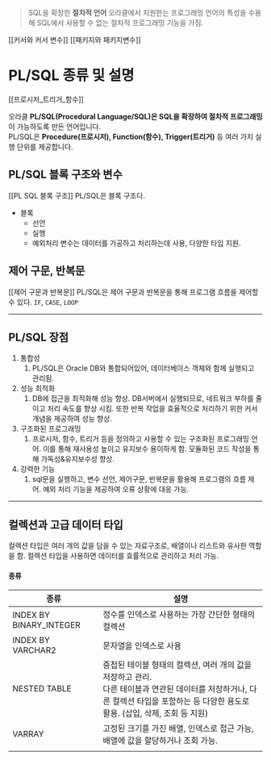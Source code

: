 > SQL을 확장한 **절차적 언어**
> 오라클에서 지원한는 프로그래밍 언어의 특성을 수용해 SQL에서 사용할 수 없는 절차적 프로그래밍 기능을 가짐.

[[커서와 커서 변수]]
[[패키지와 패키지변수]]

# **PL/SQL 종류 및 설명**
[[프로시저_트리거_함수]]

오라클 **PL/SQL(Procedural Language/SQL)은 SQL을 확장하여 절차적 프로그래밍**이 가능하도록 만든 언어입니다.  
PL/SQL은 **Procedure(프로시저), Function(함수), Trigger(트리거)** 등 여러 가지 실행 단위를 제공합니다.

## **PL/SQL 블록 구조와 변수**
[[PL SQL 블록 구조]]
PL/SQL은 블록 구조다.
- 블록 
	- 선언
	- 실행
	- 예외처리
변수는 데이터를 가공하고 처리하는데 사용, 다양한 타입 지원.

## **제어 구문, 반복문**
[[제어 구문과 반복문]]
PL/SQL은 제어 구문과 반복문을 통해 프로그램 흐름을 제어할 수 있다.
`IF`, `CASE`, `LOOP`

---

## **PL/SQL 장점**

1. 통합성
	1. PL/SQL은 Oracle DB와 통합되어있어, 데이터베이스 객체와 함께 실행되고 관리됨. 
2. 성능 최적화
	1. DB에 접근을 최적화해 성능 향상. DB서버에서 실행되므로, 네트워크 부하를 줄이고 처리 속도를 향상 시킴. 또한 반복 작업을 효율적으로 처리하기 위한 커서 개념을 제공하여 성능 향상.
3. 구조화된 프로그래밍
	1. 프로시저, 함수, 트리거 등을 정의하고 사용할 수 있는 구조화된 프로그래밍 언어. 이를 통해 재사용성 높이고 유지보수 용이하게 함.
	   모듈화된 코드 작성을 통해 가독성&유지보수성 향상.
4. 강력한 기능
	1. sql문을 실행하고, 변수 선언, 제어구문, 반복문을 활용해 프로그램의 흐름 제어. 예외 처리 기능을 제공하여 오류 상황에 대응 가능.




---

## 컬렉션과 고급 데이터 타입

컬렉션 타입은 여러 개의 값을 담을 수 있는 자료구조로, 배열이나 리스트와 유사한 역할을 함.
컬렉션 타입을 사용하면 데이터를 효률적으로 관리하고 처리 가능.

#### 종류
| 종류                      | 설명                                                                                                            |
| ----------------------- | ------------------------------------------------------------------------------------------------------------- |
| INDEX BY BINARY_INTEGER | 정수를 인덱스로 사용하는 가장 간단한 형태의 컬렉션                                                                                  |
| INDEX BY VARCHAR2       | 문자열을 인덱스로 사용                                                                                                  |
| NESTED TABLE            | 중첩된 테이블 형태의 컬렉션, 여러 개의 값을 저장하고 관리.<br>다른 테이블과 연관된 데이터를 저장하거나, 다른 컬렉션 타입을 포함하는 등 다양한 용도로 활용. (삽입, 삭제, 조회 등 지원) |
| VARRAY                  | 고정된 크기를 가진 배열, 인덱스로 접근 가능, 배열에 값을 할당하거나 조회 가능.                                                                |
|                         |                                                                                                               |
